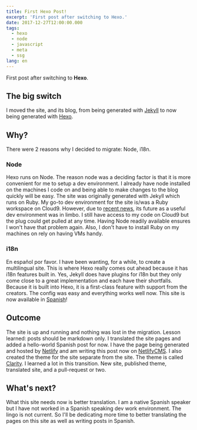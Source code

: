 ```yaml
---
title: First Hexo Post!
excerpt: 'First post after switching to Hexo.'
date: 2017-12-27T12:00:00.000
tags:
  - hexo
  - node
  - javascript
  - meta
  - ssg
lang: en
---
```

First post after switching to **Hexo**.

## The big switch
I moved the site, and its blog, from being generated with [Jekyll](https://jekyllrb.com/) to now being generated with [Hexo](https://hexo.io/).

## Why?
There were 2 reasons why I decided to migrate: Node, i18n.

### Node
Hexo runs on Node. The reason node was a deciding factor is that it is more convenient for me to setup a dev environment. I already have node installed on the machines I code on and being able to make changes to the blog quickly will be easy. The site was originally generated with Jekyll which runs on Ruby. My go-to dev environment for the site is/was a Ruby workspace on Cloud9. However, due to [recent news](https://aws.amazon.com/blogs/aws/aws-cloud9-cloud-developer-environments/), its future as a useful dev environment was in limbo. I still have access to my code on Cloud9 but the plug could get pulled at any time. Having Node readily available ensures I won't have that problem again. Also, I don't have to install Ruby on my machines on rely on having VMs handy.

### i18n
En español por favor. I have been wanting, for a while, to create a multilingual site. This is where Hexo really comes out ahead because it has i18n features built in. Yes, Jekyll does have plugins for i18n but they only come close to a great implementation and each have their shortfalls. Because it is built into Hexo, it is a first-class feature with support from the creators. The config was easy and everything works well now. This site is now available in [Spanish](/es)!

## Outcome
The site is up and running and nothing was lost in the migration. Lesson learned: posts should be markdown only. I translated the site pages and added a hello-world Spanish post for now. I have the page being generated and hosted by [Netlify](https://www.netlify.com/) and am writing this post now on [NetlifyCMS](https://www.netlifycms.org/). I also created the theme for the site separate from the site. The theme is called [Clarity](https://github.com/josevh/hexo-theme-clarity). I learned a lot in this transition. New site, published theme, translated site, and a pull-request or two.

## What's next?
What this site needs now is better translation. I am a native Spanish speaker but I have not worked in a Spanish speaking dev work environment. The lingo is not current. So I'll be dedicating more time to better translating the pages on this site as well as writing posts in Spanish.
